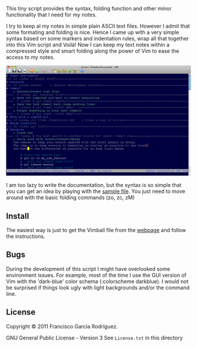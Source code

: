 This tiny script provides the syntax, folding function and other minor
functionality that I need for my notes.

I try to keep al my notes in simple plain ASCII text files. However I admit
that some formating and folding is nice. Hence I came up with a very simple
syntax based on some markers and indentation rules, wrap all that together into
this Vim script and Voilà! Now I can keep my text notes within a compressed
style and smart folding along the power of Vim to ease the access to my notes.

![screen shot](https://github.com/FGarcia/pnote/raw/master/screenshot.png)

I am too lazy to write the documentation, but the syntax is so simple that you
can get an idea by playing with the [sample
file](https://github.com/FGarcia/pnote/blob/master/git-pnote-example.txt). You
just need to move around with the basic folding commands (zo, zc, zM)


Install
-------
The easiest way is just to get the Vimball file from the
[webpage](http://www.vim.org/scripts/script.php?script_id=3098) and follow the
instructions.


Bugs
---------

During the development of this script I might have overlooked some environment
issues. For example, most of the time I use the GUI version of Vim with the
'dark-blue' color schema (:colorscheme darkblue). I would not be surprised if
things look ugly with light backgrounds and/or the command line.


License
---------
Copyright © 2011 Francisco García Rodríguez. 

GNU General Public License - Version 3
See `License.txt` in this directory

